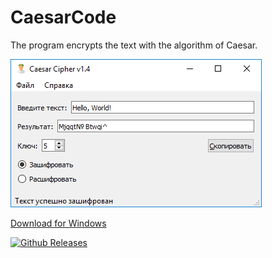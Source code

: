 # CaesarCode
The program encrypts the text with the algorithm of Caesar.

![Screenshot](https://github.com/DionysusBenstein/CaesarCode/raw/master/Screenshot.png)

<a href="https://drive.google.com/open?id=1W4Zundqb33hghFTY7seMeJUumxYDUeyJ">Download for Windows</a>

[![Github Releases](https://img.shields.io/github/downloads/atom/atom/latest/total.svg?style=for-the-badge)](https://drive.google.com/open?id=1W4Zundqb33hghFTY7seMeJUumxYDUeyJ)

